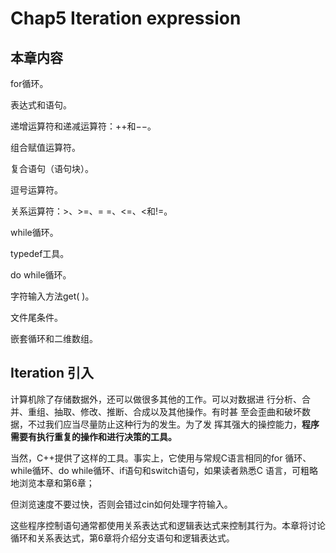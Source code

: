 # Chap5 Iteration expression

## 本章内容

for循环。

表达式和语句。

递增运算符和递减运算符：++和−−。

组合赋值运算符。

复合语句（语句块）。

逗号运算符。

关系运算符：>、>=、= =、<=、<和!=。

while循环。

typedef工具。

do while循环。

字符输入方法get( )。

文件尾条件。

嵌套循环和二维数组。

## Iteration 引入

计算机除了存储数据外，还可以做很多其他的工作。可以对数据进
行分析、合并、重组、抽取、修改、推断、合成以及其他操作。有时甚
至会歪曲和破坏数据，不过我们应当尽量防止这种行为的发生。为了发
挥其强大的操控能力，**程序需要有执行重复的操作和进行决策的工具。**

当然，C++提供了这样的工具。事实上，它使用与常规C语言相同的for
循环、while循环、do while循环、if语句和switch语句，如果读者熟悉C
语言，可粗略地浏览本章和第6章；

但浏览速度不要过快，否则会错过cin如何处理字符输入。

这些程序控制语句通常都使用关系表达式和逻辑表达式来控制其行为。本章将讨论循环和关系表达式，第6章将介绍分支语句和逻辑表达式。



